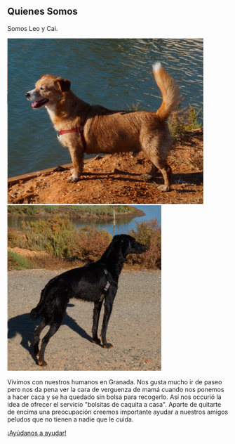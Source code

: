 ## Quienes Somos
<p>Somos Leo y Cai.</p>
<p><img class="img-polaroid" src="/images/Leo.jpg" alt="Quita la caquita - Leo" />
<img class="img-polaroid" src="/images/Cai.jpg" alt="Quita la caquita - Cai" /></p>
Vivimos con nuestros humanos en Granada. Nos gusta mucho ir de paseo pero nos da pena ver la cara de verguenza de mamá cuando nos ponemos a hacer caca y se ha quedado sin bolsa para recogerlo.
Así nos occurió la idea de ofrecer el servicio "bolsitas de caquita a casa". Aparte de quitarte de encima una preocupación creemos importante ayudar a nuestros amigos peludos que no tienen a nadie que le cuida.
<p>
<a href="#" class="btn btn-primary btn-large">¡Ayúdanos a ayudar!</a>
</p>




[title: Quienes Somos]: /
[menu: Quienes Somos]: /
[menu-locgroup: footer1]: /
[order: 10]: /

